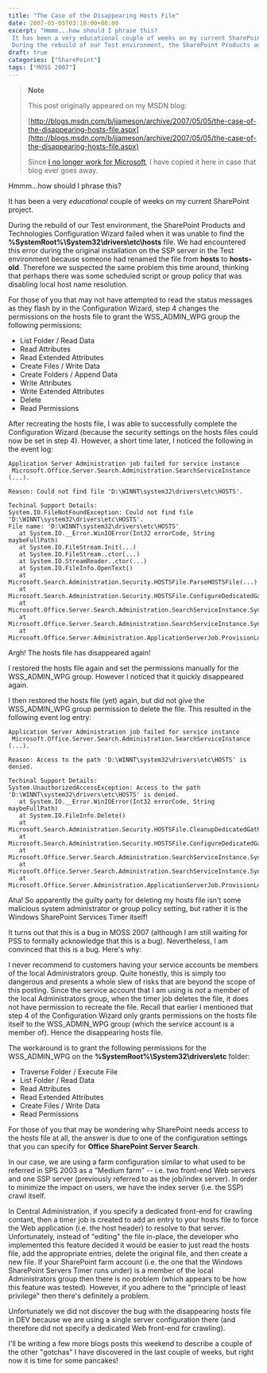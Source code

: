 ```yaml
---
title: "The Case of the Disappearing Hosts File"
date: 2007-05-05T03:18:00+08:00
excerpt: "Hmmm...how should I phrase this? 
 It has been a very educational couple of weeks on my current SharePoint project. 
 During the rebuild of our Test environment, the SharePoint Products and Technologies Configuration Wizard failed when it was unable..."
draft: true
categories: ["SharePoint"]
tags: ["MOSS 2007"]
---
```


> **Note**
>
> This post originally appeared on my MSDN blog:
>
> [http://blogs.msdn.com/b/jjameson/archive/2007/05/05/the-case-of-the-disappearing-hosts-file.aspx](http://blogs.msdn.com/b/jjameson/archive/2007/05/05/the-case-of-the-disappearing-hosts-file.aspx)
>
> Since
> [I no longer work for Microsoft](/blog/jjameson/2011/09/02/last-day-with-microsoft), I have copied it here in case that blog
> ever goes away.

Hmmm...how should I phrase this?

It has been a very *educational* couple of weeks on my current SharePoint  project.

During the rebuild of our Test environment, the SharePoint Products and Technologies  Configuration Wizard failed when it was unable to find the **%SystemRoot%\System32\drivers\etc\hosts** file. We had encountered this error during the original installation on  the SSP server in the Test environment because someone had renamed the file from **hosts** to **hosts-old**. Therefore we suspected the  same problem this time around, thinking that perhaps there was some scheduled script  or group policy that was disabling local host name resolution.

For those of you that may not have attempted to read the status messages as they  flash by in the Configuration Wizard, step 4 changes the permissions on the hosts  file to grant the WSS\_ADMIN\_WPG group the following permissions:

- List Folder / Read Data
- Read Attributes
- Read Extended Attributes
- Create Files / Write Data
- Create Folders / Append Data
- Write Attributes
- Write Extended Attributes
- Delete
- Read Permissions

After recreating the hosts file, I was able to successfully complete the Configuration  Wizard (because the security settings on the hosts files could now be set in step  4). However, a short time later, I noticed the following in the event log:

```
Application Server Administration job failed for service instance
 Microsoft.Office.Server.Search.Administration.SearchServiceInstance (...).

Reason: Could not find file 'D:\WINNT\system32\drivers\etc\HOSTS'.

Techinal Support Details:
System.IO.FileNotFoundException: Could not find file 'D:\WINNT\system32\drivers\etc\HOSTS'.
File name: 'D:\WINNT\system32\drivers\etc\HOSTS'
   at System.IO.__Error.WinIOError(Int32 errorCode, String maybeFullPath)
   at System.IO.FileStream.Init(...)
   at System.IO.FileStream..ctor(...)
   at System.IO.StreamReader..ctor(...)
   at System.IO.FileInfo.OpenText()
   at Microsoft.Search.Administration.Security.HOSTSFile.ParseHOSTSFile(...)
   at Microsoft.Search.Administration.Security.HOSTSFile.ConfigureDedicatedGathering(...)
   at Microsoft.Office.Server.Search.Administration.SearchServiceInstance.SynchronizeDefaultContentSource(...)
   at Microsoft.Office.Server.Search.Administration.SearchServiceInstance.Synchronize()
   at Microsoft.Office.Server.Administration.ApplicationServerJob.ProvisionLocalSharedServiceInstances(...)
```

Argh! The hosts file has disappeared again!

I restored the hosts file again and set the permissions manually for the WSS\_ADMIN\_WPG  group. However I noticed that it quickly disappeared again.

I then restored the hosts file (yet) again, but did not give the WSS\_ADMIN\_WPG  group permission to delete the file. This resulted in the following event log entry:

```
Application Server Administration job failed for service instance
 Microsoft.Office.Server.Search.Administration.SearchServiceInstance (...).

Reason: Access to the path 'D:\WINNT\system32\drivers\etc\HOSTS' is denied.

Techinal Support Details:
System.UnauthorizedAccessException: Access to the path 'D:\WINNT\system32\drivers\etc\HOSTS' is denied.
   at System.IO.__Error.WinIOError(Int32 errorCode, String maybeFullPath)
   at System.IO.FileInfo.Delete()
   at Microsoft.Search.Administration.Security.HOSTSFile.CleanupDedicatedGathering(...)
   at Microsoft.Search.Administration.Security.HOSTSFile.ConfigureDedicatedGathering(...)
   at Microsoft.Office.Server.Search.Administration.SearchServiceInstance.SynchronizeDefaultContentSource(...)
   at Microsoft.Office.Server.Search.Administration.SearchServiceInstance.Synchronize()
   at Microsoft.Office.Server.Administration.ApplicationServerJob.ProvisionLocalSharedServiceInstances(...)
```

Aha! So apparently the guilty party for deleting my hosts file isn't some malicious  system administrator or group policy setting, but rather it is the Windows SharePoint  Services Timer itself!

It turns out that this is a bug in MOSS 2007 (although I am still waiting for  PSS to formally acknowledge that this is a bug). Nevertheless, I am convinced that  this is a bug. Here's why:

I never recommend to customers having your service accounts be members of the  local Administrators group. Quite honestly, this is simply too dangerous and presents  a whole slew of risks that are beyond the scope of this posting. Since the service  account that I am using is *not* a member of the local Administrators group,  when the timer job deletes the file, it does not have permission to recreate the  file. Recall that earlier I mentioned that step 4 of the Configuration Wizard only  grants permissions on the hosts file itself to the WSS\_ADMIN\_WPG group (which the  service account is a member of). Hence the disappearing hosts file.

The workaround is to grant the following permissions for the WSS\_ADMIN\_WPG on  the **%SystemRoot%\System32\drivers\etc** folder:

- Traverse Folder / Execute File
- List Folder / Read Data
- Read Attributes
- Read Extended Attributes
- Create Files / Write Data
- Read Permissions

For those of you that may be wondering why SharePoint needs access to the hosts  file at all, the answer is due to one of the configuration settings that you can  specify for **Office SharePoint Server Search**.

In our case, we are using a farm configuration similar to what used to be referred  in SPS 2003 as a "Medium farm" -- i.e. two front-end Web servers and one SSP server  (previously referred to as the job/index server). In order to minimize the impact  on users, we have the index server (i.e. the SSP) crawl itself.

In Central Administration, if you specify a dedicated front-end for crawling  contant, then a timer job is created to add an entry to your hosts file to force  the Web application (i.e. the host header) to resolve to that server. Unfortunately,  instead of "editing" the file in-place, the developer who implemented this feature  decided it would be easier to just read the hosts file, add the appropriate entries,  delete the original file, and then create a new file. If your SharePoint farm account  (i.e. the one that the Windows SharePoint Servers Timer runs under) is a member  of the local Administrators group then there is no problem (which appears to be  how this feature was tested). However, if you adhere to the "principle of least  privilege" then there's definitely a problem.

Unfortunately we did not discover the bug with the disappearing hosts file in  DEV because we are using a single server configuration there (and therefore did  not specify a dedicated Web front-end for crawling).

I'll be writing a few more blogs posts this weekend to describe a couple of the  other "gotchas" I have discovered in the last couple of weeks, but right now it  is time for some pancakes!


